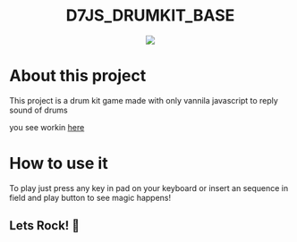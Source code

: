 <h1 align="center">D7JS_DRUMKIT_BASE</h1>

<p align="center">
    <img src="./assets/images/cover.png">
</p>

# About this project

This project is a drum kit game made with only vannila javascript to reply sound of drums

you see workin [here](https://jefersonsilva01.github.io/D7JS_DRUMKIT_BASE/)

# How to use it

To play just press any key in pad on your keyboard or insert an sequence in field and play button to see magic happens!

## Lets Rock! 🤟
